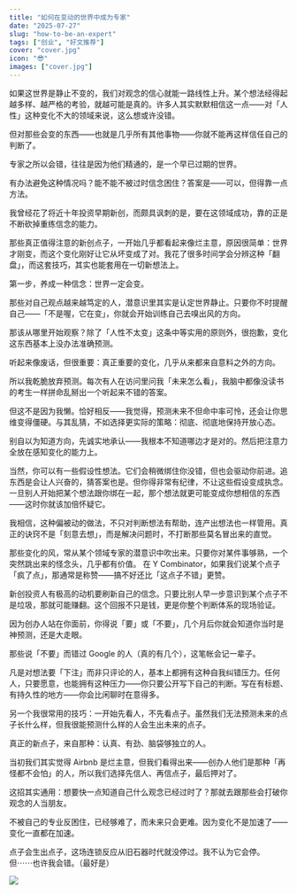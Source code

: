 ```yaml
---
title: "如何在变动的世界中成为专家"
date: "2025-07-27"
slug: "how-to-be-an-expert"
tags: ["创业", "好文推荐"]
cover: "cover.jpg"
icon: "😎"
images: ["cover.jpg"]
---
```

如果这世界是静止不变的，我们对观念的信心就能一路线性上升。某个想法经得起越多样、越严格的考验，就越可能是真的。许多人其实默默相信这一点——对「人性」这种变化不大的领域来说，这么想或许没错。



但对那些会变的东西——也就是几乎所有其他事物——你就不能再这样信任自己的判断了。



专家之所以会错，往往是因为他们精通的，是一个早已过期的世界。



有办法避免这种情况吗？能不能不被过时信念困住？答案是——可以，但得靠一点方法。



我曾经花了将近十年投资早期新创，而颇具讽刺的是，要在这领域成功，靠的正是不断砍掉重练信念的能力。



那些真正值得注意的新创点子，一开始几乎都看起来像烂主意，原因很简单：世界才刚变，而这个变化刚好让它从坏变成了对。我花了很多时间学会分辨这种「翻盘」，而这套技巧，其实也能套用在一切新想法上。



第一步，养成一种信念：世界一定会变。



那些对自己观点越来越笃定的人，潜意识里其实是认定世界静止。只要你不时提醒自己——「不是喔，它在变」，你就会开始训练自己去嗅出风的方向。



那该从哪里开始观察？除了「人性不太变」这条中等实用的原则外，很抱歉，变化这东西基本上没办法准确预测。



听起来像废话，但很重要：真正重要的变化，几乎从来都来自意料之外的方向。



所以我乾脆放弃预测。每次有人在访问里问我「未来怎么看」，我脑中都像没读书的考生一样拼命乱掰出一个听起来不错的答案。



但这不是因为我懒。恰好相反——我觉得，预测未来不但命中率可怜，还会让你思维变得僵硬。与其乱猜，不如选择更实际的策略：彻底、彻底地保持开放心态。



别自以为知道方向，先诚实地承认——我根本不知道哪边才是对的。然后把注意力全放在感知变化的能力上。



当然，你可以有一些假设性想法。它们会稍微绑住你没错，但也会驱动你前进。追东西是会让人兴奋的，猜答案也是。但你得非常有纪律，不让这些假设变成执念。
一旦别人开始把某个想法跟你绑在一起，那个想法就更可能变成你想相信的东西——这时你就该加倍怀疑它。



我相信，这种偏被动的做法，不只对判断想法有帮助，连产出想法也一样管用。真正的诀窍不是「刻意去想」，而是解决问题时，不打断那些莫名冒出来的直觉。



那些变化的风，常从某个领域专家的潜意识中吹出来。只要你对某件事够熟，一个突然跳出来的怪念头，几乎都有价值。
在 Y Combinator，如果我们说某个点子「疯了点」，那通常是称赞——搞不好还比「这点子不错」更赞。



新创投资人有极高的动机要刷新自己的信念。只要比别人早一步意识到某个点子不是垃圾，那就可能赚翻。这个回报不只是钱，更是你整个判断体系的现场验证。



因为创办人站在你面前，你得说「要」或「不要」，几个月后你就会知道你当时是神预测，还是大走眼。



那些说「不要」而错过 Google 的人（真的有几个），这笔帐会记一辈子。



凡是对想法要「下注」而非只评论的人，基本上都拥有这种自我纠错压力。任何人，只要愿意，也能拥有这种压力——你只要公开写下自己的判断。写在有标题、有持久性的地方——你会比闲聊时在意得多。



另一个我很常用的技巧：一开始先看人，不先看点子。虽然我们无法预测未来的点子长什么样，但我很能预测什么样的人会生出未来的点子。



真正的新点子，来自那种：认真、有劲、脑袋够独立的人。



当初我们其实觉得 Airbnb 是烂主意，但我们看得出来——创办人他们是那种「再怪都不会怕」的人，所以我们选择先信人、再信点子，最后押对了。



这招其实通用：想要快一点知道自己什么观念已经过时了？那就去跟那些会打破你观念的人当朋友。



不被自己的专业反困住，已经够难了，而未来只会更难。因为变化不是加速了——变化一直都在加速。



点子会生出点子，这场连锁反应从旧石器时代就没停过。我不认为它会停。
但⋯⋯也许我会错。（最好是）




![](https://prod-files-secure.s3.us-west-2.amazonaws.com/112d0858-5090-4d34-a606-b75eb8d65fd2/46476355-9cf3-4e99-9b7a-3531bc426380/1000202064.png?X-Amz-Algorithm=AWS4-HMAC-SHA256&X-Amz-Content-Sha256=UNSIGNED-PAYLOAD&X-Amz-Credential=ASIAZI2LB466R53PUCUP%2F20250830%2Fus-west-2%2Fs3%2Faws4_request&X-Amz-Date=20250830T214250Z&X-Amz-Expires=3600&X-Amz-Security-Token=IQoJb3JpZ2luX2VjEIX%2F%2F%2F%2F%2F%2F%2F%2F%2F%2FwEaCXVzLXdlc3QtMiJHMEUCIQCj83N9nX6iCUeXObeNdrz5wEevqiFRZ1u9UQILNyH7bQIgRRosxek4svGvZsSxEzu9OTCQ2ELjZ1NAWuhu%2F0YIdlkqiAQI3f%2F%2F%2F%2F%2F%2F%2F%2F%2F%2FARAAGgw2Mzc0MjMxODM4MDUiDGxLKHaahfaPDRZytCrcA9J3xlbnyxdk8%2FJ5nZJv0qWn03sjFRf9pjn187ZG3zt05tnqK9SphxvKAJ2vbaV1SxhlxHwzCvkdGnyLmJXdke1KAFKf3mqDdAWViys4Q1w5OfKqaSe1mJvKrHvD1WTDptKKLWHLVW3bJVszHgI%2BULjSDE7SB3HAy8uBIxCkjfnDFiqrTunO3Y38pvss5nqgNXYbBZouj2x%2FoMj0NI0NxjeJakd8AM9PBfsgmumg%2BMj7njVoJpJHQ%2F9CvotJYFL%2BxKp%2BYOWaAk8%2BbZ1br0UuAc7yj6ma6mXDHL4erI8PWwPcYwSX4fsEZeX%2BO%2BQZD9Lb51VK3kcoTLvh3ms55LbA6LbIJjPpbTbrTbZK5qVO2ZlnPlNnH3OiDQlyOgfh%2BRJw%2FPHpZjcbdBLQwa3IVVMdOfWGv0vYg1wBJNzRczDmbwg%2BbxXIIzGVM8Crwz0gLYDJO2NA7OGG2%2B%2BAzWhIAcbMC0FSlpvot%2Bm2lsVZLk96p9a8Gm48n3E6LivX%2FzjC5EAm2SrQqhAX%2FaIUI0gz2La3Q%2FMEo0fT%2BVSjWMvOEk4FWZjO5mfLBA2vrIwcw6YgG2YXRU5CTT6rDYSVa8uEsAaQKqti76atihk1sZ693S3rJ8V0nru9doP7l5gqwEcvMP%2B5zcUGOqUB2Kd80vBv32rvZsZlSprCSLoZe%2FJdJY78asAEHsE2b2mFbNDjF25YcicS5PL%2BrBdMgNJ5oH4LndqG%2F4G54m0MZ6s4wJscrPuP5CnirakayYNFfOKAFxUTY3%2Ba%2FLL2ZbeTTW%2BjqHlS5BYsvq06%2BMKXmujcnMUxi%2BiEjrwL8DXKVkrnDYG0T7S0ysZgdzi65JVrCYol1RPIn29krBccj96LuDVcX2SQ&X-Amz-Signature=060bcd96832ec3a2593a5003deedb010374e50f23425b6a9b93c6dda1c87fd23&X-Amz-SignedHeaders=host&x-amz-checksum-mode=ENABLED&x-id=GetObject)

